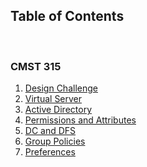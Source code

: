 <h2>Table of Contents</h2>
<br>
<h3> CMST 315</h3>
<ol>
 <li> <a href="https://github.com/DesignsMP/Lab_Reports/tree/master/CMST%20315/Design%20Challenge">Design Challenge</a></li>
 <li> <a href="https://github.com/DesignsMP/Lab_Reports/tree/master/CMST%20315/Virtual%20Server">Virtual Server</a></li>
 <li> <a href="https://github.com/DesignsMP/Lab_Reports/tree/master/CMST%20315/Active%20Directory">Active Directory</a></li>
 <li><a href="https://github.com/DesignsMP/Lab_Reports/tree/master/CMST%20315/Permissions%20and%20Attributes">Permissions and Attributes<a/></li>
 <li><a href="https://github.com/DesignsMP/Lab_Reports/tree/master/CMST%20315/DC%20and%20DFS">DC and DFS</a></li> 
 <li><a href="https://github.com/DesignsMP/Lab_Reports/tree/master/CMST%20315/Group%20Policies">Group Policies</a></li>
 <li><a href="https://github.com/DesignsMP/Lab_Reports/tree/master/CMST%20315/Preferences">Preferences</a></li>
</ol>
